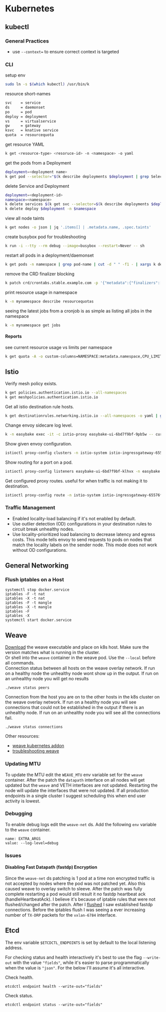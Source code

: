 # Kubernetes
## kubectl
### General Practices 
* use `--context=` to ensure correct context is targeted
### CLI
setup env<br/>
```bash
sudo ln -s $(which kubectl) /usr/bin/k
```
resource short-names<br/>
```bash
svc    = service
ds     = daemonset
po     = pod
deploy = deployment
vs     = virtualservice
gw     = gateway
ksvc   = knative service
quota  = resourcequota
```
get resource YAML<br/>
```bash
k get <resource-type> <resoruce-id> -n <namespace> -o yaml
```
get the pods from a Deployment<br/>
```bash
deployment=<deployment name>
k get pod --selector="$(k describe deployments $deployment | grep Selector | awk '{print $2}')" --output=wide
```
delete Service and Deployment<br/>
```bash
deployment=<deployment-id>
namespace=<namespace>
k delete services $(k get svc --selector=$(k describe deployments $deployment -n $namespace | grep Selector | awk '{print $2}') | sed -n 2p | awk '{print $1}') 
k delete deploy $deployment -n $namespace
```
view all node taints<br/>
```bash
k get nodes -o json | jq '.items[] | .metadata.name, .spec.taints'
```
create busybox pod for troubleshooting<br/>
```bash
k run -i --tty --rm debug --image=busybox --restart=Never -- sh
```
restart all pods in a deployment/daemonset
```bash
k get pods -n namespace | grep pod-name | cut -d " " -f1 - | xargs k delete pod -n namespace
```
remove the CRD finalizer blocking
```bash
k patch crd/crontabs.stable.example.com -p '{"metadata":{"finalizers":[]}}' --type=merge
```
print resource usage in namespace
```bash
k -n mynamespace describe resourcequotas
```
seeing the latest jobs from a cronjob is as  simple as listing all jobs in the namespace
```bash
k -n mynamespace get jobs
```
#### Reports
see current resource usage vs limits per namespace
```bash
k get quota -A -o custom-columns=NAMESPACE:metadata.namespace,CPU_LIMIT:{'.status.hard.limits\.cpu'},CPU_USED:{'.status.used.limits\.cpu'},MEM_LIMIT:{'.status.hard.limits\.memory'},MEM_USED:{'.status.used.limits\.memory'}
```

## Istio
Verify mesh policy exists.
```bash
k get policies.authentication.istio.io --all-namespaces
k get meshpolicies.authentication.istio.io
```
Get all istio destination rule hosts.
```bash
k get destinationrules.networking.istio.io --all-namespaces -o yaml | grep "host:"
```
Change envoy sidecare log level.
```bash
k -n easybake exec -it -c istio-proxy easybake-ui-6bd7f9bf-9pb5w -- curl -XPOST http://localhost:15000/logging?level=trace
```
Show given envoy configuration.
```bash
istioctl proxy-config clusters -n istio-system istio-ingressgateway-65576f8745-kbvgl -o json
```
Show routing for a port on a pod.
```bash
istioctl proxy-config listeners easybake-ui-6bd7f9bf-klhvx -n easybake --port 3800 -o json
```
Get configured proxy routes. useful for when traffic is not making it to destination.
```bash
istioctl proxy-config route -n istio-system istio-ingressgateway-65576f8745-kbvgl -o json
```
### Traffic Management
* Enabled locality-load balancing if it's not enabled by default.
* Use outlier detection (OD) configurations in your destination rules to circuit break unhealthy nodes.
* Use locality-prioritized load balancing to decrease latency and egress costs. This mode tells envoy to send requests to pods on nodes that match the locality labels on the sender node. This mode does not work without OD configurations.


## General Networking
### Flush iptables on a Host
```
systemctl stop docker.service
iptables -F -t nat
iptables -X -t nat
iptables -F -t mangle
iptables -X -t mangle
iptables -F
iptables -X
systemctl start docker.service
```

## Weave
<a href="https://github.com/weaveworks/weave/releases">Download</a> the weave executable and place on k8s host. Make sure the version matches what is running in the cluster.</br>
Or shell into the `weave` container in the weave pod. Use the `--local` before all commands.</br>
Connection status between all hosts on the weave overlay network. If run on a healthy node the unhealthy node wont show up in the output. If run on an unhealthy node you will get no results
```
./weave status peers
```
Connection from the host you are on to the other hosts in the k8s cluster on the weave overlay network. If run on a healthy node you will see connections that could not be established in the output if there is an unhealthy node. If run on an unhealthy node you will see all the connections fail.
```
./weave status connections
```
Other resources:
* <a href="https://www.weave.works/docs/net/latest/kubernetes/kube-addon/">weave kubernetes addon</a>
* <a href="https://www.weave.works/docs/net/latest/troubleshooting/">troubleshooting weave</a>
### Updating MTU
To update the MTU edit the `WEAVE_MTU` env variable set for the `weave` container. After the patch the `datapath` interface on all nodes will get updated but the `weave` and VETH interfaces are not updated. Restarting the node will update the interfaces that were not updated. If all production endpoints in a single cluster I suggest scheduling this when end user activity is lowest.
### Debugging
To enable debug logs edit the `weave-net` ds. Add the following `env` variable to the `weave` container.
```
name: EXTRA_ARGS
value: --log-level=debug
```
### Issues
#### Disabling Fast Datapath (fastdp) Encryption
Since the `weave-net` ds patching is 1 pod at a time non encrypted traffic is not accepted by nodes where the pod was not patched yet. Also this caused weave to overlay switch to sleeve. After the patch was fully complete restarting a pod would still result it no fastdp heartbeat ack (handleHeartbeatAck). I believe it's because of iptable rules that were not flushed/changed after the patch. After I [flushed](#Flush-iptables-on-a-Host) I saw established fastdp connections. Before the iptables flush I was seeing a ever increasing number of `TX-DRP` packets for the `vxlan-6784` interface.


## Etcd
The env variable `$ETCDCTL_ENDPOINTS` is set by default to the local listening address.

For checking status and health interactively it's best to use the flag `--write-out` with the value `"fields"`, while it's easier to parse programmatically when the value is `"json"`. For the below I'll assume it's all interactive.

Check health.
```
etcdctl endpoint health --write-out="fields"
```
Check status.
```
etcdctl endpoint status --write-out="fields"
```
